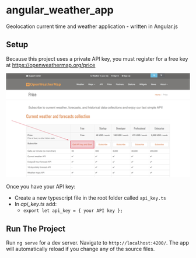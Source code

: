 # angular_weather_app
Geolocation current time and weather application - written in Angular.js

## Setup

Because this project uses a private API key, you must register for a free key at https://openweathermap.org/price

![OpenWeatherMap](/README_images/screenshot1.png)

Once you have your API key:

- Create a new typescript file in the root folder called ```api_key.ts```
- In *api_key.ts* add:
  - ```export let api_key = { your API key };```

## Run The Project

Run `ng serve` for a dev server. Navigate to `http://localhost:4200/`. The app will automatically reload if you change any of the source files.



